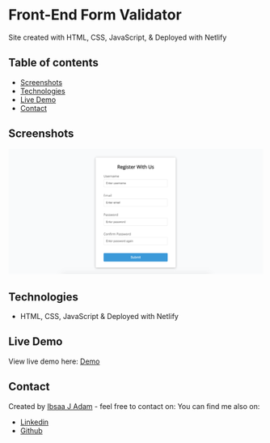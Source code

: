 # Front-End Form Validator

Site created with HTML, CSS, JavaScript, & Deployed with Netlify

## Table of contents

- [Screenshots](#screenshots)
- [Technologies](#technologies)
- [Live Demo](#live-demo)
- [Contact](#contact)

## Screenshots

<img src="/img/form-validator.png">

## Technologies

- HTML, CSS, JavaScript & Deployed with Netlify

## Live Demo

View live demo here: [Demo](https://form-validate-ibsaa.netlify.app/)

## Contact

Created by [Ibsaa J Adam](https://github.com/ibsaajadam) - feel free to contact on:
You can find me also on:

- [Linkedin](https://www.linkedin.com/in/ibsaajadam/)
- [Github](https://github.com/ibsaajadam)
